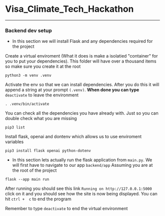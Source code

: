 # Visa_Climate_Tech_Hackathon

---

### Backend dev setup

- In this section we will install Flask and any dependencies required for the project

Create a virtual enviroment (What it does is make a isolatied "container" for you to put your dependencies). This folder will have over a thousand items so make sure you create it at the root

```
python3 -m venv .venv
```

Activate the env so that we can install dependencies. After you do this it will append a string at your prompt `(.venv)`. **When done you can type** `deactivate` to leave the environment

```
. .venv/bin/activate
```

You can check all the dependencies you have already with. Just so you can double check what you are missing

```
pip3 list
```

Install flask, openai and dontenv which allows us to use enviroment variables

```
pip3 install flask openai python-dotenv
```

- In this section lets actually run the flask application from `main.py`. We will first have to navigate to our app `backend/app` Assuming you are at the root of the project

```
flask --app main run
```

After running you should see this link `Running on http://127.0.0.1:5000` click on it and you should see how the site is now being displayed. You can hit `ctrl +  c` to end the program

Remember to type `deactivate` to end the virtual environment
